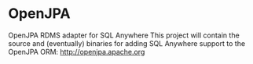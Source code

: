# OpenJPA
OpenJPA RDMS adapter for SQL Anywhere
This project will contain the source and (eventually) binaries for adding SQL Anywhere support to the OpenJPA ORM: 
http://openjpa.apache.org
